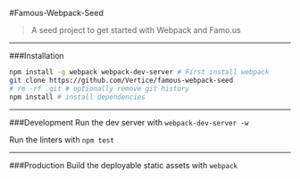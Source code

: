 #Famous-Webpack-Seed
> A seed project to get started with Webpack and Famo.us

---

###Installation

```bash
npm install -g webpack webpack-dev-server # First install webpack
git clone https://github.com/Vertice/famous-webpack-seed
# rm -rf .git # optionally remove git history
npm install # install dependencies
```

---

###Development
Run the dev server with ```webpack-dev-server -w```

Run the linters with ```npm test```

---

###Production
Build the deployable static assets with ```webpack```
